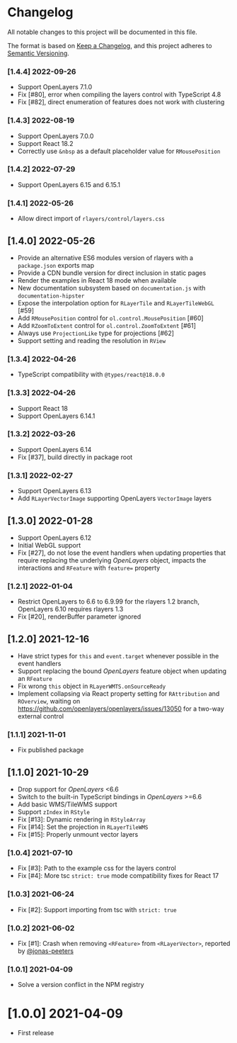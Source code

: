 # Changelog

All notable changes to this project will be documented in this file.

The format is based on [Keep a Changelog](https://keepachangelog.com/en/1.0.0/),
and this project adheres to [Semantic Versioning](https://semver.org/spec/v2.0.0.html).

### [1.4.4] 2022-09-26

-   Support OpenLayers 7.1.0
-   Fix [#80], error when compiling the layers control with TypeScript 4.8
-   Fix [#82], direct enumeration of features does not work with clustering

### [1.4.3] 2022-08-19

-   Support OpenLayers 7.0.0
-   Support React 18.2
-   Correctly use `&nbsp` as a default placeholder value for `RMousePosition`

### [1.4.2] 2022-07-29

-   Support OpenLayers 6.15 and 6.15.1

### [1.4.1] 2022-05-26

-   Allow direct import of `rlayers/control/layers.css`

## [1.4.0] 2022-05-26

-   Provide an alternative ES6 modules version of rlayers with a `package.json` exports map
-   Provide a CDN bundle version for direct inclusion in static pages
-   Render the examples in React 18 mode when available
-   New documentation subsystem based on `documentation.js` with `documentation-hipster`
-   Expose the interpolation option for `RLayerTile` and `RLayerTileWebGL` [#59]
-   Add `RMousePosition` control for `ol.control.MousePosition` [#60]
-   Add `RZoomToExtent` control for `ol.control.ZoomToExtent` [#61]
-   Always use `ProjectionLike` type for projections [#62]
-   Support setting and reading the resolution in `RView`

### [1.3.4] 2022-04-26

-   TypeScript compatibility with `@types/react@18.0.0`

### [1.3.3] 2022-04-26

-   Support React 18
-   Support OpenLayers 6.14.1

### [1.3.2] 2022-03-26

-   Support OpenLayers 6.14
-   Fix [#37], build directly in package root

### [1.3.1] 2022-02-27

-   Support OpenLayers 6.13
-   Add `RLayerVectorImage` supporting OpenLayers `VectorImage` layers

## [1.3.0] 2022-01-28

-   Support OpenLayers 6.12
-   Initial WebGL support
-   Fix [#27], do not lose the event handlers when updating properties that require replacing the underlying _OpenLayers_ object, impacts the interactions and `RFeature` with `feature=` property

### [1.2.1] 2022-01-04

-   Restrict OpenLayers to 6.6 to 6.9.99 for the rlayers 1.2 branch, OpenLayers 6.10 requires rlayers 1.3
-   Fix [#20], renderBuffer parameter ignored

## [1.2.0] 2021-12-16

-   Have strict types for `this` and `event.target` whenever possible in the event handlers
-   Support replacing the bound _OpenLayers_ feature object when updating an `RFeature`
-   Fix wrong `this` object in `RLayerWMTS.onSourceReady`
-   Implement collapsing via React property setting for `RAttribution` and `ROverview`, waiting on <https://github.com/openlayers/openlayers/issues/13050> for a two-way external control

### [1.1.1] 2021-11-01

-   Fix published package

## [1.1.0] 2021-10-29

-   Drop support for _OpenLayers_ <6.6
-   Switch to the built-in TypeScript bindings in _OpenLayers_ >=6.6
-   Add basic WMS/TileWMS support
-   Support `zIndex` in `RStyle`
-   Fix [#13]: Dynamic rendering in `RStyleArray`
-   Fix [#14]: Set the projection in `RLayerTileWMS`
-   Fix [#15]: Properly unmount vector layers

### [1.0.4] 2021-07-10

-   Fix [#3]: Path to the example css for the layers control
-   Fix [#4]: More tsc `strict: true` mode compatibility fixes for React 17

### [1.0.3] 2021-06-24

-   Fix [#2]: Support importing from tsc with `strict: true`

### [1.0.2] 2021-06-02

-   Fix [#1]: Crash when removing `<RFeature>` from `<RLayerVector>`, reported by [@jonas-peeters](https://github.com/jonas-peeters)

### [1.0.1] 2021-04-09

-   Solve a version conflict in the NPM registry

# [1.0.0] 2021-04-09

-   First release
